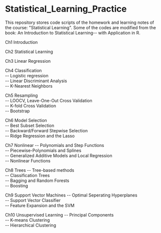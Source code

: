 # Statistical_Learning_Practice

This repository stores code scripts of the homework and learning notes of the course:  "Statistical Learning". Some of the codes are modified from the book: An Introduction to Statistical Learning-- with Application in R.

Ch1 Introduction

Ch2 Statistical Learning 

Ch3 Linear Regression 

Ch4 Classification <br>
  -- Logistic regression <br>
  -- Linear Discriminant Analysis <br>
  -- K-Nearest Neighbors <br>

Ch5 Resampling <br>
  -- LOOCV, Leave-One-Out Cross Validation <br>
  -- K-fold Cross Validation <br>
  -- Bootstrap <br>

Ch6 Model Selection <br>
  -- Best Subset Selection <br>
  -- Backward/Forward Stepwise Selection <br>
  -- Ridge Regression and the Lasso <br>

Ch7 Nonlinear 
  -- Polynomials and Step Functions <br>
  -- Piecewise-Polynomials and Splines <br>
  -- Generalized Additive Models and Local Regression <br>
  -- Nonlinear Functions <br>

Ch8 Trees
  -- Tree-based methods <br>
  -- Classification Trees <br>
  -- Bagging and Random Forests <br>
  -- Boosting <br>

Ch9 Support Vector Machines
  -- Optimal Seperating Hyperplanes <br>
  -- Support Vector Classifier <br>
  -- Feature Expansion and the SVM <br>

Ch10 Unsupervised Learning
  -- Principal Components <br>
  -- K-means Clustering <br>
  -- Hierarchical Clustering <br>
